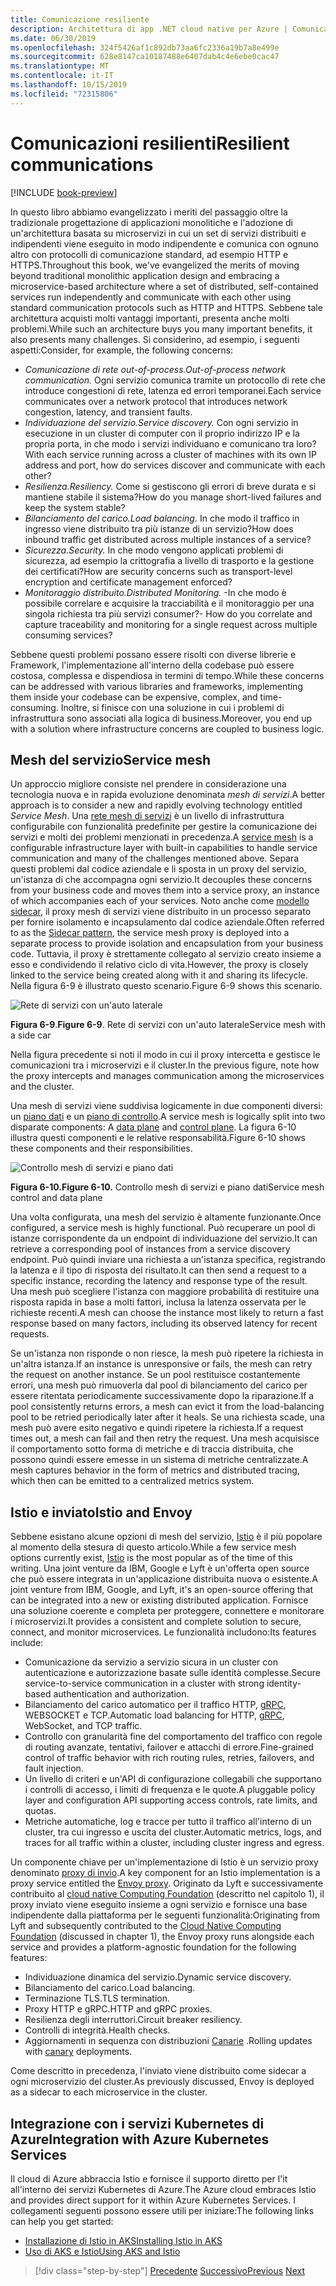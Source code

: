 ```yaml
---
title: Comunicazione resiliente
description: Architettura di app .NET cloud native per Azure | Comunicazione resiliente
ms.date: 06/30/2019
ms.openlocfilehash: 324f5426af1c892db73aa6fc2336a19b7a8e499e
ms.sourcegitcommit: 628e8147ca10187488e6407dab4c4e6ebe0cac47
ms.translationtype: MT
ms.contentlocale: it-IT
ms.lasthandoff: 10/15/2019
ms.locfileid: "72315806"
---
```

# <a name="resilient-communications"></a><span data-ttu-id="ea909-103">Comunicazioni resilienti</span><span class="sxs-lookup"><span data-stu-id="ea909-103">Resilient communications</span></span>

[!INCLUDE [book-preview](../../../includes/book-preview.md)]

<span data-ttu-id="ea909-104">In questo libro abbiamo evangelizzato i meriti del passaggio oltre la tradizionale progettazione di applicazioni monolitiche e l'adozione di un'architettura basata su microservizi in cui un set di servizi distribuiti e indipendenti viene eseguito in modo indipendente e comunica con ognuno altro con protocolli di comunicazione standard, ad esempio HTTP e HTTPS.</span><span class="sxs-lookup"><span data-stu-id="ea909-104">Throughout this book, we've evangelized the merits of moving beyond traditional monolithic application design and embracing a microservice-based architecture where a set of distributed, self-contained services run independently and communicate with each other using standard communication protocols such as HTTP and HTTPS.</span></span> <span data-ttu-id="ea909-105">Sebbene tale architettura acquisti molti vantaggi importanti, presenta anche molti problemi.</span><span class="sxs-lookup"><span data-stu-id="ea909-105">While such an architecture buys you many important benefits, it also presents many challenges.</span></span> <span data-ttu-id="ea909-106">Si considerino, ad esempio, i seguenti aspetti:</span><span class="sxs-lookup"><span data-stu-id="ea909-106">Consider, for example, the following concerns:</span></span>

- <span data-ttu-id="ea909-107">*Comunicazione di rete out-of-process.*</span><span class="sxs-lookup"><span data-stu-id="ea909-107">*Out-of-process network communication.*</span></span> <span data-ttu-id="ea909-108">Ogni servizio comunica tramite un protocollo di rete che introduce congestioni di rete, latenza ed errori temporanei.</span><span class="sxs-lookup"><span data-stu-id="ea909-108">Each service communicates over a network protocol that introduces network congestion, latency, and transient faults.</span></span>
- <span data-ttu-id="ea909-109">*Individuazione del servizio.*</span><span class="sxs-lookup"><span data-stu-id="ea909-109">*Service discovery.*</span></span> <span data-ttu-id="ea909-110">Con ogni servizio in esecuzione in un cluster di computer con il proprio indirizzo IP e la propria porta, in che modo i servizi individuano e comunicano tra loro?</span><span class="sxs-lookup"><span data-stu-id="ea909-110">With each service running across a cluster of machines with its own IP address and port, how do services discover and communicate with each other?</span></span>
- <span data-ttu-id="ea909-111">*Resilienza.*</span><span class="sxs-lookup"><span data-stu-id="ea909-111">*Resiliency.*</span></span> <span data-ttu-id="ea909-112">Come si gestiscono gli errori di breve durata e si mantiene stabile il sistema?</span><span class="sxs-lookup"><span data-stu-id="ea909-112">How do you manage short-lived failures and keep the system stable?</span></span>
- <span data-ttu-id="ea909-113">*Bilanciamento del carico.*</span><span class="sxs-lookup"><span data-stu-id="ea909-113">*Load balancing.*</span></span> <span data-ttu-id="ea909-114">In che modo il traffico in ingresso viene distribuito tra più istanze di un servizio?</span><span class="sxs-lookup"><span data-stu-id="ea909-114">How does inbound traffic get distributed across multiple instances of a service?</span></span>
- <span data-ttu-id="ea909-115">*Sicurezza.*</span><span class="sxs-lookup"><span data-stu-id="ea909-115">*Security.*</span></span> <span data-ttu-id="ea909-116">In che modo vengono applicati problemi di sicurezza, ad esempio la crittografia a livello di trasporto e la gestione dei certificati?</span><span class="sxs-lookup"><span data-stu-id="ea909-116">How are security concerns such as transport-level encryption and certificate management enforced?</span></span>
- <span data-ttu-id="ea909-117">*Monitoraggio distribuito.*</span><span class="sxs-lookup"><span data-stu-id="ea909-117">*Distributed Monitoring.*</span></span> <span data-ttu-id="ea909-118">-In che modo è possibile correlare e acquisire la tracciabilità e il monitoraggio per una singola richiesta tra più servizi consumer?</span><span class="sxs-lookup"><span data-stu-id="ea909-118">- How do you correlate and capture traceability and monitoring for a single request across multiple consuming services?</span></span>

<span data-ttu-id="ea909-119">Sebbene questi problemi possano essere risolti con diverse librerie e Framework, l'implementazione all'interno della codebase può essere costosa, complessa e dispendiosa in termini di tempo.</span><span class="sxs-lookup"><span data-stu-id="ea909-119">While these concerns can be addressed with various libraries and frameworks, implementing them inside your codebase can be expensive, complex, and time-consuming.</span></span> <span data-ttu-id="ea909-120">Inoltre, si finisce con una soluzione in cui i problemi di infrastruttura sono associati alla logica di business.</span><span class="sxs-lookup"><span data-stu-id="ea909-120">Moreover, you end up with a solution where infrastructure concerns are coupled to business logic.</span></span>

## <a name="service-mesh"></a><span data-ttu-id="ea909-121">Mesh del servizio</span><span class="sxs-lookup"><span data-stu-id="ea909-121">Service mesh</span></span>

<span data-ttu-id="ea909-122">Un approccio migliore consiste nel prendere in considerazione una tecnologia nuova e in rapida evoluzione denominata *mesh di servizi*.</span><span class="sxs-lookup"><span data-stu-id="ea909-122">A better approach is to consider a new and rapidly evolving technology entitled *Service Mesh*.</span></span> <span data-ttu-id="ea909-123">Una [rete mesh di servizi](https://www.nginx.com/blog/what-is-a-service-mesh/) è un livello di infrastruttura configurabile con funzionalità predefinite per gestire la comunicazione dei servizi e molti dei problemi menzionati in precedenza.</span><span class="sxs-lookup"><span data-stu-id="ea909-123">A [service mesh](https://www.nginx.com/blog/what-is-a-service-mesh/) is a configurable infrastructure layer with built-in capabilities to handle service communication and many of the challenges mentioned above.</span></span> <span data-ttu-id="ea909-124">Separa questi problemi dal codice aziendale e li sposta in un proxy del servizio, un'istanza di che accompagna ogni servizio.</span><span class="sxs-lookup"><span data-stu-id="ea909-124">It decouples these concerns from your business code and moves them into a service proxy, an instance of which accompanies each of your services.</span></span> <span data-ttu-id="ea909-125">Noto anche come [modello sidecar](https://docs.microsoft.com/azure/architecture/patterns/sidecar), il proxy mesh di servizi viene distribuito in un processo separato per fornire isolamento e incapsulamento dal codice aziendale.</span><span class="sxs-lookup"><span data-stu-id="ea909-125">Often referred to as the [Sidecar pattern](https://docs.microsoft.com/azure/architecture/patterns/sidecar), the service mesh proxy is deployed into a separate process to provide isolation and encapsulation from your business code.</span></span> <span data-ttu-id="ea909-126">Tuttavia, il proxy è strettamente collegato al servizio creato insieme a esso e condividendo il relativo ciclo di vita.</span><span class="sxs-lookup"><span data-stu-id="ea909-126">However, the proxy is closely linked to the service being created along with it and sharing its lifecycle.</span></span> <span data-ttu-id="ea909-127">Nella figura 6-9 è illustrato questo scenario.</span><span class="sxs-lookup"><span data-stu-id="ea909-127">Figure 6-9 shows this scenario.</span></span>

![Rete di servizi con un'auto laterale](./media/service-mesh-with-side-car.png)

<span data-ttu-id="ea909-129">**Figura 6-9**.</span><span class="sxs-lookup"><span data-stu-id="ea909-129">**Figure 6-9**.</span></span> <span data-ttu-id="ea909-130">Rete di servizi con un'auto laterale</span><span class="sxs-lookup"><span data-stu-id="ea909-130">Service mesh with a side car</span></span>

<span data-ttu-id="ea909-131">Nella figura precedente si noti il modo in cui il proxy intercetta e gestisce le comunicazioni tra i microservizi e il cluster.</span><span class="sxs-lookup"><span data-stu-id="ea909-131">In the previous figure, note how the proxy intercepts and manages communication among the microservices and the cluster.</span></span>

<span data-ttu-id="ea909-132">Una mesh di servizi viene suddivisa logicamente in due componenti diversi: un [piano dati](https://blog.envoyproxy.io/service-mesh-data-plane-vs-control-plane-2774e720f7fc) e un [piano di controllo](https://blog.envoyproxy.io/service-mesh-data-plane-vs-control-plane-2774e720f7fc).</span><span class="sxs-lookup"><span data-stu-id="ea909-132">A service mesh is logically split into two disparate components: A [data plane](https://blog.envoyproxy.io/service-mesh-data-plane-vs-control-plane-2774e720f7fc) and [control plane](https://blog.envoyproxy.io/service-mesh-data-plane-vs-control-plane-2774e720f7fc).</span></span> <span data-ttu-id="ea909-133">La figura 6-10 illustra questi componenti e le relative responsabilità.</span><span class="sxs-lookup"><span data-stu-id="ea909-133">Figure 6-10 shows these components and their responsibilities.</span></span>

![Controllo mesh di servizi e piano dati](./media/istio-control-and-data-plane.png)

<span data-ttu-id="ea909-135">**Figura 6-10.**</span><span class="sxs-lookup"><span data-stu-id="ea909-135">**Figure 6-10.**</span></span> <span data-ttu-id="ea909-136">Controllo mesh di servizi e piano dati</span><span class="sxs-lookup"><span data-stu-id="ea909-136">Service mesh control and data plane</span></span>

<span data-ttu-id="ea909-137">Una volta configurata, una mesh del servizio è altamente funzionante.</span><span class="sxs-lookup"><span data-stu-id="ea909-137">Once configured, a service mesh is highly functional.</span></span> <span data-ttu-id="ea909-138">Può recuperare un pool di istanze corrispondente da un endpoint di individuazione del servizio.</span><span class="sxs-lookup"><span data-stu-id="ea909-138">It can retrieve a corresponding pool of instances from a service discovery endpoint.</span></span> <span data-ttu-id="ea909-139">Può quindi inviare una richiesta a un'istanza specifica, registrando la latenza e il tipo di risposta del risultato.</span><span class="sxs-lookup"><span data-stu-id="ea909-139">It can then send a request to a specific instance, recording the latency and response type of the result.</span></span> <span data-ttu-id="ea909-140">Una mesh può scegliere l'istanza con maggiore probabilità di restituire una risposta rapida in base a molti fattori, inclusa la latenza osservata per le richieste recenti.</span><span class="sxs-lookup"><span data-stu-id="ea909-140">A mesh can choose the instance most likely to return a fast response based on many factors, including its observed latency for recent requests.</span></span>

<span data-ttu-id="ea909-141">Se un'istanza non risponde o non riesce, la mesh può ripetere la richiesta in un'altra istanza.</span><span class="sxs-lookup"><span data-stu-id="ea909-141">If an instance is unresponsive or fails, the mesh can retry the request on another instance.</span></span> <span data-ttu-id="ea909-142">Se un pool restituisce costantemente errori, una mesh può rimuoverla dal pool di bilanciamento del carico per essere ritentata periodicamente successivamente dopo la riparazione.</span><span class="sxs-lookup"><span data-stu-id="ea909-142">If a pool consistently returns errors, a mesh can evict it from the load-balancing pool to be retried periodically later after it heals.</span></span> <span data-ttu-id="ea909-143">Se una richiesta scade, una mesh può avere esito negativo e quindi ripetere la richiesta.</span><span class="sxs-lookup"><span data-stu-id="ea909-143">If a request times out, a mesh can fail and then retry the request.</span></span> <span data-ttu-id="ea909-144">Una mesh acquisisce il comportamento sotto forma di metriche e di traccia distribuita, che possono quindi essere emesse in un sistema di metriche centralizzate.</span><span class="sxs-lookup"><span data-stu-id="ea909-144">A mesh captures behavior in the form of metrics and distributed tracing, which then can be emitted to a centralized metrics system.</span></span>

## <a name="istio-and-envoy"></a><span data-ttu-id="ea909-145">Istio e inviato</span><span class="sxs-lookup"><span data-stu-id="ea909-145">Istio and Envoy</span></span>

<span data-ttu-id="ea909-146">Sebbene esistano alcune opzioni di mesh del servizio, [Istio](https://istio.io/docs/concepts/what-is-istio/) è il più popolare al momento della stesura di questo articolo.</span><span class="sxs-lookup"><span data-stu-id="ea909-146">While a few service mesh options currently exist, [Istio](https://istio.io/docs/concepts/what-is-istio/) is the most popular as of the time of this writing.</span></span> <span data-ttu-id="ea909-147">Una joint venture da IBM, Google e Lyft è un'offerta open source che può essere integrata in un'applicazione distribuita nuova o esistente.</span><span class="sxs-lookup"><span data-stu-id="ea909-147">A joint venture from IBM, Google, and Lyft, it's an open-source offering that can be integrated into a new or existing distributed application.</span></span> <span data-ttu-id="ea909-148">Fornisce una soluzione coerente e completa per proteggere, connettere e monitorare i microservizi.</span><span class="sxs-lookup"><span data-stu-id="ea909-148">It provides a consistent and complete solution to secure, connect, and monitor microservices.</span></span> <span data-ttu-id="ea909-149">Le funzionalità includono:</span><span class="sxs-lookup"><span data-stu-id="ea909-149">Its features include:</span></span>

- <span data-ttu-id="ea909-150">Comunicazione da servizio a servizio sicura in un cluster con autenticazione e autorizzazione basate sulle identità complesse.</span><span class="sxs-lookup"><span data-stu-id="ea909-150">Secure service-to-service communication in a cluster with strong identity-based authentication and authorization.</span></span>
- <span data-ttu-id="ea909-151">Bilanciamento del carico automatico per il traffico HTTP, [gRPC](https://grpc.io/), WEBSOCKET e TCP.</span><span class="sxs-lookup"><span data-stu-id="ea909-151">Automatic load balancing for HTTP, [gRPC](https://grpc.io/), WebSocket, and TCP traffic.</span></span>
- <span data-ttu-id="ea909-152">Controllo con granularità fine del comportamento del traffico con regole di routing avanzate, tentativi, failover e attacchi di errore.</span><span class="sxs-lookup"><span data-stu-id="ea909-152">Fine-grained control of traffic behavior with rich routing rules, retries, failovers, and fault injection.</span></span>
- <span data-ttu-id="ea909-153">Un livello di criteri e un'API di configurazione collegabili che supportano i controlli di accesso, i limiti di frequenza e le quote.</span><span class="sxs-lookup"><span data-stu-id="ea909-153">A pluggable policy layer and configuration API supporting access controls, rate limits, and quotas.</span></span>
- <span data-ttu-id="ea909-154">Metriche automatiche, log e tracce per tutto il traffico all'interno di un cluster, tra cui ingresso e uscita del cluster.</span><span class="sxs-lookup"><span data-stu-id="ea909-154">Automatic metrics, logs, and traces for all traffic within a cluster, including cluster ingress and egress.</span></span>

<span data-ttu-id="ea909-155">Un componente chiave per un'implementazione di Istio è un servizio proxy denominato [proxy di invio](https://www.envoyproxy.io/docs/envoy/latest/intro/what_is_envoy).</span><span class="sxs-lookup"><span data-stu-id="ea909-155">A key component for an Istio implementation is a proxy service entitled the [Envoy proxy](https://www.envoyproxy.io/docs/envoy/latest/intro/what_is_envoy).</span></span> <span data-ttu-id="ea909-156">Originato da Lyft e successivamente contribuito al [cloud native Computing Foundation](https://www.cncf.io/) (descritto nel capitolo 1), il proxy inviato viene eseguito insieme a ogni servizio e fornisce una base indipendente dalla piattaforma per le seguenti funzionalità:</span><span class="sxs-lookup"><span data-stu-id="ea909-156">Originating from Lyft and subsequently contributed to the [Cloud Native Computing Foundation](https://www.cncf.io/) (discussed in chapter 1), the Envoy proxy runs alongside each service and provides a platform-agnostic foundation for the following features:</span></span>

- <span data-ttu-id="ea909-157">Individuazione dinamica del servizio.</span><span class="sxs-lookup"><span data-stu-id="ea909-157">Dynamic service discovery.</span></span>
- <span data-ttu-id="ea909-158">Bilanciamento del carico.</span><span class="sxs-lookup"><span data-stu-id="ea909-158">Load balancing.</span></span>
- <span data-ttu-id="ea909-159">Terminazione TLS.</span><span class="sxs-lookup"><span data-stu-id="ea909-159">TLS termination.</span></span>
- <span data-ttu-id="ea909-160">Proxy HTTP e gRPC.</span><span class="sxs-lookup"><span data-stu-id="ea909-160">HTTP and gRPC proxies.</span></span>
- <span data-ttu-id="ea909-161">Resilienza degli interruttori.</span><span class="sxs-lookup"><span data-stu-id="ea909-161">Circuit breaker resiliency.</span></span>
- <span data-ttu-id="ea909-162">Controlli di integrità.</span><span class="sxs-lookup"><span data-stu-id="ea909-162">Health checks.</span></span>
- <span data-ttu-id="ea909-163">Aggiornamenti in sequenza con distribuzioni [Canarie](https://martinfowler.com/bliki/CanaryRelease.html) .</span><span class="sxs-lookup"><span data-stu-id="ea909-163">Rolling updates with [canary](https://martinfowler.com/bliki/CanaryRelease.html) deployments.</span></span>

<span data-ttu-id="ea909-164">Come descritto in precedenza, l'inviato viene distribuito come sidecar a ogni microservizio del cluster.</span><span class="sxs-lookup"><span data-stu-id="ea909-164">As previously discussed, Envoy is deployed as a sidecar to each microservice in the cluster.</span></span>

## <a name="integration-with-azure-kubernetes-services"></a><span data-ttu-id="ea909-165">Integrazione con i servizi Kubernetes di Azure</span><span class="sxs-lookup"><span data-stu-id="ea909-165">Integration with Azure Kubernetes Services</span></span>

<span data-ttu-id="ea909-166">Il cloud di Azure abbraccia Istio e fornisce il supporto diretto per l'it all'interno dei servizi Kubernetes di Azure.</span><span class="sxs-lookup"><span data-stu-id="ea909-166">The Azure cloud embraces Istio and provides direct support for it within Azure Kubernetes Services.</span></span> <span data-ttu-id="ea909-167">I collegamenti seguenti possono essere utili per iniziare:</span><span class="sxs-lookup"><span data-stu-id="ea909-167">The following links can help you get started:</span></span>

- [<span data-ttu-id="ea909-168">Installazione di Istio in AKS</span><span class="sxs-lookup"><span data-stu-id="ea909-168">Installing Istio in AKS</span></span>](https://docs.microsoft.com/azure/aks/istio-install)
- [<span data-ttu-id="ea909-169">Uso di AKS e Istio</span><span class="sxs-lookup"><span data-stu-id="ea909-169">Using AKS and Istio</span></span>](https://docs.microsoft.com/azure/aks/istio-scenario-routing)

>[!div class="step-by-step"]
><span data-ttu-id="ea909-170">[Precedente](infrastructure-resiliency-azure.md)
>[Successivo](monitoring-health.md)</span><span class="sxs-lookup"><span data-stu-id="ea909-170">[Previous](infrastructure-resiliency-azure.md)
[Next](monitoring-health.md)</span></span>
